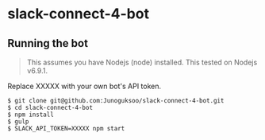 # slack-connect-4-bot

## Running the bot

> This assumes you have Nodejs (node) installed. This tested on Nodejs v6.9.1.

Replace XXXXX with your own bot's API token.
```
$ git clone git@github.com:Junoguksoo/slack-connect-4-bot.git
$ cd slack-connect-4-bot
$ npm install
$ gulp
$ SLACK_API_TOKEN=XXXXX npm start
```
